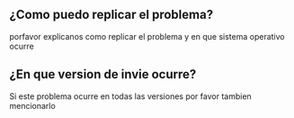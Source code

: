 ## ¿Como puedo replicar el problema?
porfavor explicanos como replicar el problema y en que sistema operativo ocurre
## ¿En que version de invie ocurre?
Si este problema ocurre en todas las versiones por favor tambien mencionarlo
